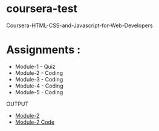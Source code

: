 # coursera-test
Coursera-HTML-CSS-and-Javascript-for-Web-Developers

# Assignments :

* Module-1 - Quiz 
* Module-2 - Coding
* Module-3 - Coding
* Module-4 - Coding
* Module-5 - Coding

OUTPUT
* [Module-2](https://rishita13.github.io/coursera-test/module2-soln/)
* [Module-2 Code ](https://github.com/RISHITA13/coursera-test/tree/master/module2-soln)
